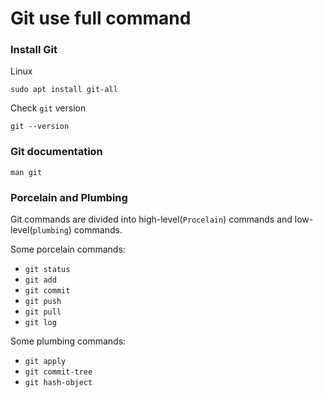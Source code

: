 <!-- @format -->

# Git use full command

### Install Git

Linux

```
sudo apt install git-all
```

Check `git` version

```
git --version
```

### Git documentation

```
man git
```

### Porcelain and Plumbing

Git commands are divided into high-level(`Procelain`) commands and
low-level(`plumbing`) commands.

Some porcelain commands:

- `git status`
- `git add`
- `git commit`
- `git push`
- `git pull`
- `git log`

Some plumbing commands:

- `git apply`
- `git commit-tree`
- `git hash-object`
